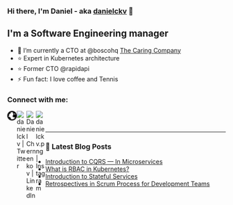 ### Hi there, I'm Daniel - aka [danielckv](https://danielckv.com) 👋

## I'm a Software Engineering manager
- 🔭  I’m currently a CTO at @boscohq [The Caring Company](https://thecaring.app)
- ⭐  Expert in Kubernetes architecture
- ⭐  Former CTO @rapidapi
- ⚡  Fun fact: I love coffee and Tennis

### Connect with me:

[<img align="left" alt="danielckv.com" width="22px" src="https://raw.githubusercontent.com/iconic/open-iconic/master/svg/globe.svg" />](https://danielckv.com)
[<img align="left" alt="danielckv | Twitter" width="22px" src="https://cdn.jsdelivr.net/npm/simple-icons@v3/icons/twitter.svg" />](https://twitter.com/danielckv)
[<img align="left" alt="Daniel Chernenkov | LinkedIn" width="22px" src="https://cdn.jsdelivr.net/npm/simple-icons@v3/icons/linkedin.svg" />](https://www.linkedin.com/in/danielckv/)
[<img align="left" alt="danielckv.png | Instagram" width="22px" src="https://cdn.jsdelivr.net/npm/simple-icons@v3/icons/instagram.svg" />](https://instagram.com/danielckv.png)

<br />
<br />

---

### 📕 Latest Blog Posts
<!-- BLOG-POST-LIST:START -->
- [Introduction to CQRS — In Microservices](https://medium.com/@danielckv/introduction-to-cqrs-in-microservices-70e4759d9ecc)
- [What is RBAC in Kubernetes?](https://medium.com/@danielckv/what-is-rbac-in-kubernetes-c54457eff2dc)
- [Introduction to Stateful Services](https://itnext.io/introduction-to-stateful-services-kubernetes-6018fd99338d)
- [Retrospectives in Scrum Process for Development Teams](https://medium.com/@danielckv/retrospectives-in-scrum-process-for-development-teams-535487d1348c)
<!-- BLOG-POST-LIST:END -->